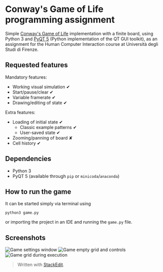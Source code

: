 # Conway's Game of Life programming assignment
Simple [Conway's Game of Life](https://en.wikipedia.org/wiki/Conway%27s_Game_of_Life) implementation with a finite board, using Python 3 and [PyQT 5](https://pypi.org/project/PyQt5/) (Python implementation of the QT GUI toolkit), as an assignment for the Human Computer Interaction course at Università degli Studi di Firenze.

## Requested features
Mandatory  features:

 - Working visual simulation ✔
 - Start/pause/clear ✔
 - Variable framerate ✔
 - Drawing/editing of state ✔

Extra features:

 - Loading of initial state ✔
	 - Classic example patterns ✔
	 - User-saved state ✔ 
 - Zooming/panning of board ✘
 - Cell history ✔

## Dependencies

 - Python 3
 - PyQT 5 (available through `pip` or `minicoda`/`anaconda`)

## How to run the game
It can be started simply via terminal using

    python3 game.py
or importing the project in an IDE and running the `game.py` file.

## Screenshots
![Game settings window](https://i.ibb.co/KGKTCg2/Screenshot-20200103105250-225x154.png)
![Game empty grid and controls](https://i.ibb.co/rywYSBz/Screenshot-20200103104740-675x576.png)![Game grid during execution](https://i.ibb.co/qD5hKkk/Screenshot-20200103104818-675x576.png)

> Written with [StackEdit](https://stackedit.io/).
